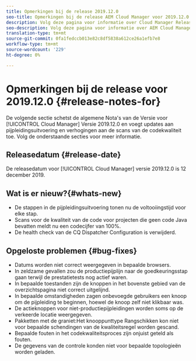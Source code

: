 ```yaml
---
title: Opmerkingen bij de release 2019.12.0
seo-title: Opmerkingen bij de release AEM Cloud Manager voor 2019.12.0
description: Volg deze pagina voor informatie over Cloud Manager Release 2019.12.0.
seo-description: Volg deze pagina voor informatie over AEM Cloud Manager Release 2019.12.0.
translation-type: tm+mt
source-git-commit: 0fa1fedccb013e82c8df5838a612ce26a1efb7e8
workflow-type: tm+mt
source-wordcount: '229'
ht-degree: 0%

---
```



# Opmerkingen bij de release voor 2019.12.0 {#release-notes-for}

De volgende sectie schetst de algemene Nota&#39;s van de Versie voor [!UICONTROL Cloud Manager] Versie 2019.12.0 en voegt updates aan pijpleidingsuitvoering en verhogingen aan de scans van de codekwaliteit toe.
Volg de onderstaande secties voor meer informatie.

## Releasedatum {#release-date}

De releasedatum voor [!UICONTROL Cloud Manager] versie 2019.12.0 is 12 december 2019.

## Wat is er nieuw?{#whats-new}

* De stappen in de pijpleidingsuitvoering tonen nu de voltooiingstijd voor elke stap.
* Scans voor de kwaliteit van de code voor projecten die geen code Java bevatten meldt nu een codecijfer van 100%.
* De health check van de CQ Dispatcher Configuration is verwijderd.

## Opgeloste problemen {#bug-fixes}

* Datums worden niet correct weergegeven in bepaalde browsers.
* In zeldzame gevallen zou de productiepijplijn naar de goedkeuringsstap gaan terwijl de prestatietests nog actief waren.
* In bepaalde toestanden zijn de knoppen in het bovenste gebied van de overzichtspagina niet correct uitgelijnd.
* In bepaalde omstandigheden zagen onbevoegde gebruikers een knoop om de pijpleiding te beginnen, hoewel de knoop zelf niet klikbaar was.
* De actieknoppen voor niet-productiepijpleidingen worden soms op de verkeerde locatie weergegeven.
* Pakketten met de graniet:Het knooppunttype Rangschikken kon niet voor bepaalde schendingen van de kwaliteitsregel worden gescand.
* Bepaalde fouten in het codekwaliteitsproces zijn onjuist geteld als fouten.
* De gegevens van de controle konden niet voor bepaalde topologieën worden geladen.
